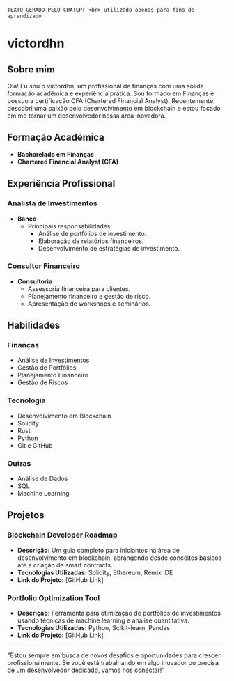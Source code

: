 `TEXTO GERADO PELO CHATGPT <br>
utilizado apenas para fins de aprendizado`

# victordhn

## Sobre mim

Olá! Eu sou o victordhn, um profissional de finanças com uma sólida formação acadêmica e experiência prática. Sou formado em Finanças e possuo a certificação CFA (Chartered Financial Analyst). Recentemente, descobri uma paixão pelo desenvolvimento em blockchain e estou focado em me tornar um desenvolvedor nessa área inovadora.

## Formação Acadêmica

- **Bacharelado em Finanças**
- **Chartered Financial Analyst (CFA)**


## Experiência Profissional

### Analista de Investimentos
- **Banco**
  - Principais responsabilidades:
    - Análise de portfólios de investimento.
    - Elaboração de relatórios financeiros.
    - Desenvolvimento de estratégias de investimento.

### Consultor Financeiro
- **Consultoria**
    - Assessoria financeira para clientes.
    - Planejamento financeiro e gestão de risco.
    - Apresentação de workshops e seminários.

## Habilidades

### Finanças
- Análise de Investimentos
- Gestão de Portfólios
- Planejamento Financeiro
- Gestão de Riscos

### Tecnologia
- Desenvolvimento em Blockchain
- Solidity
- Rust
- Python
- Git e GitHub

### Outras
- Análise de Dados
- SQL
- Machine Learning

## Projetos

### Blockchain Developer Roadmap
- **Descrição:** Um guia completo para iniciantes na área de desenvolvimento em blockchain, abrangendo desde conceitos básicos até a criação de smart contracts.
- **Tecnologias Utilizadas:** Solidity, Ethereum, Remix IDE
- **Link do Projeto:** [GitHub Link]

### Portfolio Optimization Tool
- **Descrição:** Ferramenta para otimização de portfólios de investimentos usando técnicas de machine learning e análise quantitativa.
- **Tecnologias Utilizadas:** Python, Scikit-learn, Pandas
- **Link do Projeto:** [GitHub Link]


---

"Estou sempre em busca de novos desafios e oportunidades para crescer profissionalmente. Se você está trabalhando em algo inovador ou precisa de um desenvolvedor dedicado, vamos nos conectar!"

